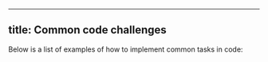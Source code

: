 ***

## title: Common code challenges

Below is a list of examples of how to implement common tasks in code:

<ReadMore list />
